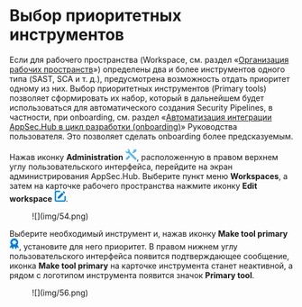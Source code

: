 # Выбор приоритетных инструментов

Если для рабочего пространства (Workspace, см. раздел «[Организация рабочих пространств](../organisation%20of%20workspaces/#_1)») определены два и более инструментов одного типа (SAST, SCA и т. д.), предусмотрена возможность отдать приоритет одному из них. Выбор приоритетных инструментов (Primary tools) позволяет сформировать их набор, который в дальнейшем будет использоваться для автоматического создания Security Pipelines, в частности, при onboarding, см. раздел «[Aвтоматизация интеграции AppSec.Hub в цикл разработки (onboarding)](../../ug/on-boarding/#on-boarding-appsechub)» Руководства пользователя. Это позволяет сделать onboarding более предсказуемым.

Нажав иконку **Administration** ![](img/1.png), расположенную в правом верхнем углу пользовательского интерфейса, перейдите на экран администрирования AppSec.Hub. Выберите пункт меню **Workspaces**, а затем на карточке рабочего пространства нажмите иконку **Edit workspace** ![](img/edit.png).

<figure markdown>![](img/54.png)</figure>

Выберите необходимый инструмент и, нажав иконку **Make tool primary** ![](img/55.png), установите для него приоритет. В правом нижнем углу пользовательского интерфейса появится подтверждающее сообщение, иконка **Make tool primary** на карточке инструмента станет неактивной, а рядом с логотипом инструмента появится значок **Primary tool**.

<figure markdown>![](img/56.png)</figure>